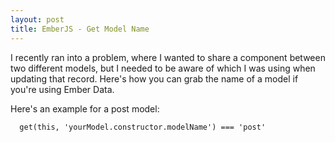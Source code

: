 ```yaml
---
layout: post
title: EmberJS - Get Model Name
---
```

I recently ran into a problem, where I wanted to share a component between two
different models, but I needed to be aware of which I was using when updating
that record. Here's how you can grab the name of a model if you're using Ember
Data.

Here's an example for a post model:

```
  get(this, 'yourModel.constructor.modelName') === 'post'
```
